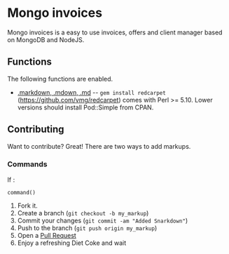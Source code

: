 Mongo invoices
=============

Mongo invoices is a easy to use invoices, offers and client manager based on MongoDB and NodeJS.

Functions
-------

The following functions are enabled.

* [.markdown, .mdown, .md](http://daringfireball.net/projects/markdown/) -- `gem install redcarpet` (https://github.com/vmg/redcarpet)
  comes with Perl >= 5.10. Lower versions should install Pod::Simple from CPAN.


Contributing
------------

Want to contribute? Great! There are two ways to add markups.


### Commands

If :

    command()


1. Fork it.
2. Create a branch (`git checkout -b my_markup`)
3. Commit your changes (`git commit -am "Added Snarkdown"`)
4. Push to the branch (`git push origin my_markup`)
5. Open a [Pull Request][1]
6. Enjoy a refreshing Diet Coke and wait


[1]: https://github.com/gianlucadelgobbo/mongo-invoices